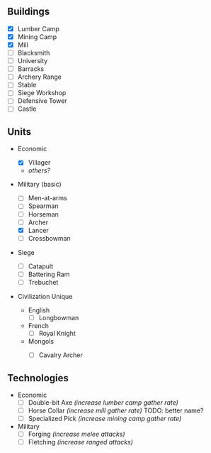 ## Buildings
- [x] Lumber Camp
- [x] Mining Camp
- [x] Mill
- [ ] Blacksmith
- [ ] University
- [ ] Barracks
- [ ] Archery Range
- [ ] Stable
- [ ] Siege Workshop
- [ ] Defensive Tower
- [ ] Castle

## Units
- Economic
    - [x] Villager
    - _others?_

- Military (basic)
    - [ ] Men-at-arms
    - [ ] Spearman
    - [ ] Horseman
    - [ ] Archer
    - [x] Lancer
    - [ ] Crossbowman

- Siege
    - [ ] Catapult
    - [ ] Battering Ram
    - [ ] Trebuchet

- Civilization Unique
    - English
        - [ ] Longbowman
    - French
        - [ ] Royal Knight
    - Mongols
        - [ ] Cavalry Archer


## Technologies
- Economic
    - [ ] Double-bit Axe _(increase lumber camp gather rate)_
    - [ ] Horse Collar _(increase mill gather rate)_ TODO: better name?
    - [ ] Specialized Pick _(increase mining camp gather rate)_

- Military
    - [ ] Forging _(increase melee attacks)_
    - [ ] Fletching _(increase ranged attacks)_
